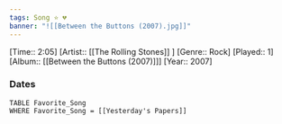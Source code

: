 ```yaml
---
tags: Song ⭐ 💔
banner: "![[Between the Buttons (2007).jpg]]"
---
```

[Time:: 2:05]
[Artist:: [[The Rolling Stones]] ]
[Genre:: Rock]
[Played:: 1]
[Album:: [[Between the Buttons (2007)]]]
[Year:: 2007]
### Dates
````dataview
TABLE Favorite_Song
WHERE Favorite_Song = [[Yesterday's Papers]]
````